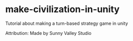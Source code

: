 # make-civilization-in-unity
Tutorial about making a turn-based strategy game in unity

<p>Attribution:
Made by Sunny Valley Studio
